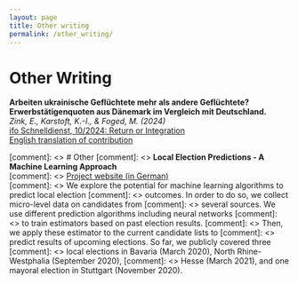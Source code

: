```yaml
---
layout: page
title: Other writing
permalink: /other_writing/
---
```


# Other Writing

**Arbeiten ukrainische Geflüchtete mehr als andere Geflüchtete? Erwerbstätigenquoten aus Dänemark im Vergleich mit Deutschland.** <br> 
*Zink, E., Karstoft, K.-I., & Foged, M. (2024)* <br>
[ifo Schnelldienst, 10/2024: Return or Integration](https://www.ifo.de/en/publications/2024/journal-complete-issue/ifo-schnelldienst-102024-return-or-integration)<br>
<a href="https://github.com/zinked/zinked.github.io/blob/master/files/Ifo_Schnelldienst2024_FINAL_ENGLISH.pdf" target="_blank">English translation of contribution</a>


[comment]: <> # Other
[comment]: <> **Local Election Predictions - A Machine Learning Approach** <br>
[comment]: <> [Project website (in German)](https://www.wahlorakel.com/) <br>
[comment]: <> We explore the potential for machine learning algorithms to predict local election 
[comment]: <> outcomes. In order to do so, we collect micro-level data on candidates from 
[comment]: <> several sources. We use different prediction algorithms including neural networks 
[comment]: <> to train estimators based on past election results. 
[comment]: <> Then, we apply these estimator to the current candidate lists to 
[comment]: <> predict results of upcoming elections. So far, we publicly covered three 
[comment]: <> local elections in Bavaria (March 2020), North Rhine-Westphalia (September 2020), 
[comment]: <> Hesse (March 2021), and one mayoral election in Stuttgart (November 2020).